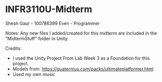 # INFR3110U-Midterm
Shesh Gaur - 100786399
Even - Programmer

Notes:
Any new files I added/created for this midterm are included in the "MidtermStuff" folder in Unity.

Credits:
- I used the Unity Project From Lab Week 3 as a Foundation for this project.
- Models from: https://quaternius.com/packs/ultimateplatformer.html 
- Used my own music
